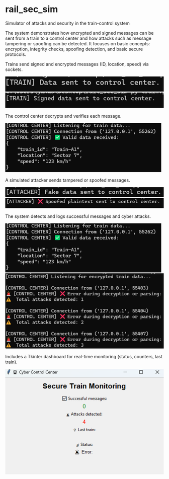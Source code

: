 # rail_sec_sim
Simulator of attacks and security in the train-control system


The system demonstrates how encrypted and signed messages can be sent from a train to a control center and how attacks such as message tampering or spoofing can be detected.
It focuses on basic concepts: encryption, integrity checks, spoofing detection, and basic secure protocols.



Trains send signed and encrypted messages (ID, location, speed) via sockets.

![Form Screenshot](train.png)
![Form Screenshot](train_1.png)


The control center decrypts and verifies each message.

![Form Screenshot](control_center_1.png)


A simulated attacker sends tampered or spoofed messages.

![Form Screenshot](attacker.png)
![Form Screenshot](attacker1.png)


The system detects and logs successful messages and cyber attacks.

![Form Screenshot](control_center_1.png)
![Form Screenshot](control_center_4.png)


Includes a Tkinter dashboard for real-time monitoring (status, counters, last train).

![Form Screenshot](secure_train_monitoring.png)








